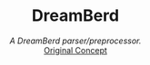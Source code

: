 <div align="center">
  <h1>DreamBerd</h1>
  <i>A DreamBerd parser/preprocessor.</i>
  <br>
  <a href="https://github.com/TodePond/DreamBerd">Original Concept</a>
</div>
